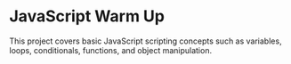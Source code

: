 # JavaScript Warm Up

This project covers basic JavaScript scripting concepts such as variables,
loops, conditionals, functions, and object manipulation.
